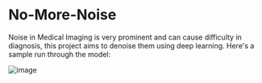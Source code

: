 # No-More-Noise
Noise in Medical Imaging is very prominent and can cause difficulty in diagnosis, this project aims to denoise them using deep learning. Here's a sample run through the model:

![image](https://github.com/user-attachments/assets/2a40d50d-43ac-4bef-95f1-d0e9b5373c4e)
